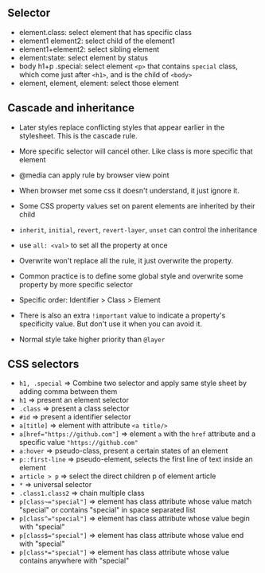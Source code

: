 ## Selector

* element.class: select element that has specific class
* element1 element2: select child of the element1
* element1+element2: select sibling element
* element:state: select element by status
* body h1+p .special: select element `<p>` that contains `special` class,
which come just after `<h1>`, and is the child of `<body>`
* element, element, element: select those element

## Cascade and inheritance

* Later styles replace conflicting styles that appear earlier in the stylesheet. This is the cascade rule.
* More specific selector will cancel other. Like class is more specific that element
* @media can apply rule by browser view point
* When browser met some css it doesn't understand, it just ignore it.

* Some CSS property values set on parent elements are inherited by their child
* `inherit`, `initial`, `revert`, `revert-layer`, `unset` can control the inheritance
* use `all: <val>` to set all the property at once

* Overwrite won't replace all the rule, it just overwrite the property.
* Common practice is to define some global style and overwrite some property by more specific selector
* Specific order: Identifier > Class > Element
* There is also an extra `!important` value to indicate a property's specificity value.
But don't use it when you can avoid it.
* Normal style take higher priority than `@layer`

## CSS selectors

* `h1, .special`                 => Combine two selector and apply same style sheet by adding comma between them
* `h1`                           => present an element selector
* `.class`                       => present a class selector
* `#id`                          => present a identifier selector
* `a[title]`                     => element with attribute `<a title/>`
* `a[href="https://github.com"]` => element `a` with the `href` attribute and a specific value `"https://github.com"`
* `a:hover`                      => pseudo-class, present a certain states of an element
* `p::first-line`                => pseudo-element, selects the first line of text inside an element
* `article > p`                  => select the direct children p of element article
* `*`                            => universal selector
* `.class1.class2`               => chain multiple class
* `p[class~="special"]`          => element has class attribute whose value match "special" or contains "special" in space separated list
* `p[class^="special"]`          => element has class attribute whose value begin with "special"
* `p[class$="special"]`          => element has class attribute whose value end with "special"
* `p[class*="special"]`          => element has class attribute whose value contains anywhere with "special"
